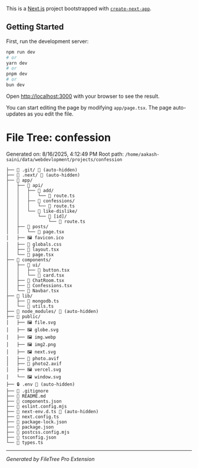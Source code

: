 This is a [Next.js](https://nextjs.org) project bootstrapped with [`create-next-app`](https://nextjs.org/docs/app/api-reference/cli/create-next-app).

## Getting Started

First, run the development server:

```bash
npm run dev
# or
yarn dev
# or
pnpm dev
# or
bun dev
```

Open [http://localhost:3000](http://localhost:3000) with your browser to see the result.

You can start editing the page by modifying `app/page.tsx`. The page auto-updates as you edit the file.

# File Tree: confession

Generated on: 8/16/2025, 4:12:49 PM
Root path: `/home/aakash-saini/data/webdevlopment/projects/confession`

```
├── 📁 .git/ 🚫 (auto-hidden)
├── 📁 .next/ 🚫 (auto-hidden)
├── 📁 app/
│   ├── 📁 api/
│   │   ├── 📁 add/
│   │   │   └── 📄 route.ts
│   │   ├── 📁 confessions/
│   │   │   └── 📄 route.ts
│   │   └── 📁 like-dislike/
│   │       └── 📁 [id]/
│   │           └── 📄 route.ts
│   ├── 📁 posts/
│   │   └── 📄 page.tsx
│   ├── 🖼️ favicon.ico
│   ├── 🎨 globals.css
│   ├── 📄 layout.tsx
│   └── 📄 page.tsx
├── 📁 components/
│   ├── 📁 ui/
│   │   ├── 📄 button.tsx
│   │   └── 📄 card.tsx
│   ├── 📄 ChatRoom.tsx
│   ├── 📄 Confessions.tsx
│   └── 📄 Navbar.tsx
├── 📁 lib/
│   ├── 📄 mongodb.ts
│   └── 📄 utils.ts
├── 📁 node_modules/ 🚫 (auto-hidden)
├── 📁 public/
│   ├── 🖼️ file.svg
│   ├── 🖼️ globe.svg
│   ├── 🖼️ img.webp
│   ├── 🖼️ img2.png
│   ├── 🖼️ next.svg
│   ├── 📄 photo.avif
│   ├── 📄 photo2.avif
│   ├── 🖼️ vercel.svg
│   └── 🖼️ window.svg
├── 🔒 .env 🚫 (auto-hidden)
├── 🚫 .gitignore
├── 📖 README.md
├── 📄 components.json
├── 📄 eslint.config.mjs
├── 📄 next-env.d.ts 🚫 (auto-hidden)
├── 📄 next.config.ts
├── 📄 package-lock.json
├── 📄 package.json
├── 📄 postcss.config.mjs
├── 📄 tsconfig.json
└── 📄 types.ts
```

---
*Generated by FileTree Pro Extension*